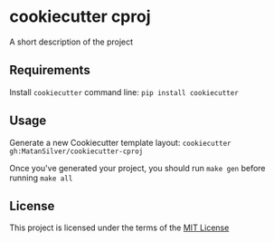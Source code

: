 cookiecutter cproj
==================

A short description of the project

Requirements
------------
Install `cookiecutter` command line: `pip install cookiecutter`

Usage
-----
Generate a new Cookiecutter template layout: `cookiecutter gh:MatanSilver/cookiecutter-cproj`

Once you've generated your project, you should run `make gen` before running `make all`

License
-------
This project is licensed under the terms of the [MIT License](/LICENSE)
